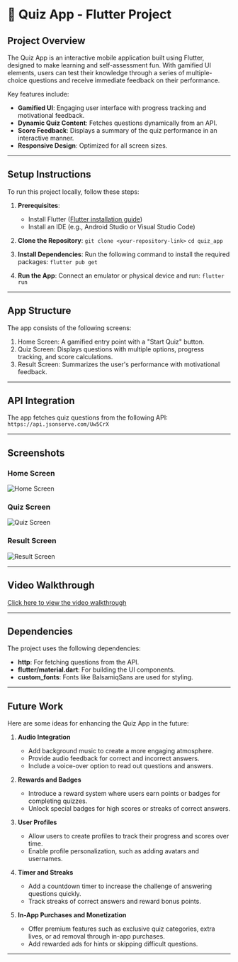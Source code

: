 # 🎯 Quiz App - Flutter Project

## **Project Overview**
The Quiz App is an interactive mobile application built using Flutter, designed to make learning and self-assessment fun. With gamified UI elements, users can test their knowledge through a series of multiple-choice questions and receive immediate feedback on their performance.

Key features include:
- **Gamified UI**: Engaging user interface with progress tracking and motivational feedback.
- **Dynamic Quiz Content**: Fetches questions dynamically from an API.
- **Score Feedback**: Displays a summary of the quiz performance in an interactive manner.
- **Responsive Design**: Optimized for all screen sizes.

---

## **Setup Instructions**

To run this project locally, follow these steps:

1. **Prerequisites**:
   - Install Flutter ([Flutter installation guide](https://flutter.dev/docs/get-started/install))
   - Install an IDE (e.g., Android Studio or Visual Studio Code)

2. **Clone the Repository**:
   `git clone <your-repository-link>`
   `cd quiz_app`

3. **Install Dependencies**:
   Run the following command to install the required packages:
   `flutter pub get`

4. **Run the App**:
   Connect an emulator or physical device and run:
   `flutter run`

---

## **App Structure**
  
The app consists of the following screens:
1. Home Screen: A gamified entry point with a "Start Quiz" button.
2. Quiz Screen: Displays questions with multiple options, progress tracking, and score calculations.
3. Result Screen: Summarizes the user's performance with motivational feedback.

---

## **API Integration**

The app fetches quiz questions from the following API:
`https://api.jsonserve.com/Uw5CrX`

---

## Screenshots

### Home Screen
![Home Screen](screenshots/home_screen.png.jpg)

### Quiz Screen
![Quiz Screen](screenshots/quiz_screen.png.jpg)

### Result Screen
![Result Screen](screenshots/result_screen.png.jpg)

---

## Video Walkthrough

[Click here to view the video walkthrough](video_link_here)

---

## Dependencies

The project uses the following dependencies:

- **http**: For fetching questions from the API.
- **flutter/material.dart**: For building the UI components.
- **custom_fonts**: Fonts like BalsamiqSans are used for styling.

---

## Future Work

Here are some ideas for enhancing the Quiz App in the future:

1. **Audio Integration**  
   - Add background music to create a more engaging atmosphere.  
   - Provide audio feedback for correct and incorrect answers.  
   - Include a voice-over option to read out questions and answers.

2. **Rewards and Badges**  
   - Introduce a reward system where users earn points or badges for completing quizzes.  
   - Unlock special badges for high scores or streaks of correct answers.

3. **User Profiles**  
   - Allow users to create profiles to track their progress and scores over time.  
   - Enable profile personalization, such as adding avatars and usernames.

4. **Timer and Streaks**  
   - Add a countdown timer to increase the challenge of answering questions quickly.  
   - Track streaks of correct answers and reward bonus points.

5. **In-App Purchases and Monetization**  
   - Offer premium features such as exclusive quiz categories, extra lives, or ad removal through in-app purchases.  
   - Add rewarded ads for hints or skipping difficult questions.

---



